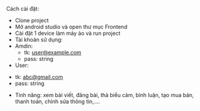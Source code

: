 Cách cài đặt:
- Clone project
- Mở android studio và open thư mục Frontend
- Cài đặt 1 device làm máy ảo và run project
- Tài khoản sử dụng:
- Amdin:
  + tk: user@example.com
  + pass: string
- User:
 + tk: abc@gmail.com
 + pass: string
- Tính năng:
xem bài viết, đăng bài, thả biểu cảm, bình luận, tạo mua bán, thanh toán, chỉnh sửa thông tin,.... 
